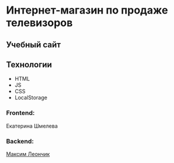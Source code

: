 # Интернет-магазин по продаже телевизоров
## Учебный сайт

## Технологии
* HTML
* JS
* CSS
* LocalStorage

### Frontend: 
Екатерина Шмелева
### Backend: 
[Максим Леончик](https://lemaxdeveloper.su)